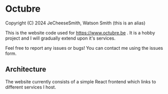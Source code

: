 # Octubre

Copyright (C) 2024 JeCheeseSmith, Watson Smith (this is an alias)

This is the website code used for https://www.octubre.be . It is a hobby project and I will gradually extend upon it's services.

Feel free to report any issues or bugs! You can contact me using the issues form.

## Architecture

The website currently consists of a simple React frontend which links to different services I host.
